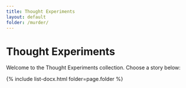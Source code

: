 ```yaml
---
title: Thought Experiments
layout: default
folder: /murder/
---
```


# Thought Experiments

Welcome to the Thought Experiments collection. Choose a story below:

{% include list-docx.html folder=page.folder %}
